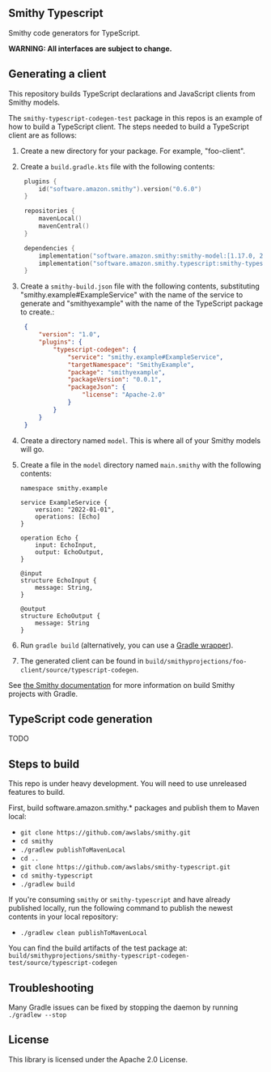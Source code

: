 ## Smithy Typescript

Smithy code generators for TypeScript.

**WARNING: All interfaces are subject to change.**

## Generating a client

This repository builds TypeScript declarations and JavaScript clients from Smithy
models.

The `smithy-typescript-codegen-test` package in this repos is an example of
how to build a TypeScript client. The steps needed to build a TypeScript client
are as follows:

1. Create a new directory for your package. For example, "foo-client".
2. Create a `build.gradle.kts` file with the following contents:

   ```kotlin
    plugins {
        id("software.amazon.smithy").version("0.6.0")
    }

    repositories {
        mavenLocal()
        mavenCentral()
    }

    dependencies {
        implementation("software.amazon.smithy:smithy-model:[1.17.0, 2.0[")
        implementation("software.amazon.smithy.typescript:smithy-typescript-codegen:0.10.0")
    }
   ```

3. Create a `smithy-build.json` file with the following contents,
   substituting "smithy.example#ExampleService" with the name of the service
   to generate and "smithyexample" with the name of the TypeScript package to
   create.:

   ```json
    {
        "version": "1.0",
        "plugins": {
            "typescript-codegen": {
                "service": "smithy.example#ExampleService",
                "targetNamespace": "SmithyExample",
                "package": "smithyexample",
                "packageVersion": "0.0.1",
                "packageJson": {
                    "license": "Apache-2.0"
                }
            }
        }
    }

   ```

4. Create a directory named `model`. This is where all of your Smithy models
   will go.

5. Create a file in the `model` directory named `main.smithy` with the following contents:

    ```
    namespace smithy.example

    service ExampleService {
        version: "2022-01-01",
        operations: [Echo]
    }

    operation Echo {
        input: EchoInput,
        output: EchoOutput,
    }

    @input
    structure EchoInput {
        message: String,
    }

    @output
    structure EchoOutput {
        message: String
    }
    ```

6. Run `gradle build` (alternatively, you can use a
   [Gradle wrapper](https://docs.gradle.org/current/userguide/gradle_wrapper.html)).

7. The generated client can be found in `build/smithyprojections/foo-client/source/typescript-codegen`.

See [the Smithy documentation](https://awslabs.github.io/smithy/guides/building-models/gradle-plugin.html)
for more information on build Smithy projects with Gradle.

## TypeScript code generation

TODO

## Steps to build

This repo is under heavy development. You will need to use unreleased
features to build.

First, build software.amazon.smithy.* packages and publish them
to Maven local:

- `git clone https://github.com/awslabs/smithy.git`
- `cd smithy`
- `./gradlew publishToMavenLocal`
- `cd ..`
- `git clone https://github.com/awslabs/smithy-typescript.git`
- `cd smithy-typescript`
- `./gradlew build`

If you're consuming `smithy` or `smithy-typescript` and have already published
locally, run the following command to publish the newest contents in your local
repository:
 - `./gradlew clean publishToMavenLocal`

You can find the build artifacts of the test package at:
`build/smithyprojections/smithy-typescript-codegen-test/source/typescript-codegen`

## Troubleshooting

Many Gradle issues can be fixed by stopping the daemon by running `./gradlew --stop`

## License

This library is licensed under the Apache 2.0 License.
